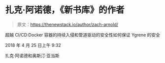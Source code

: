 # 扎克·阿诺德，《新书库》的作者

> 原文：<https://thenewstack.io/author/zach-arnold/>

超越 CI/CD:Docker 容器的持续入侵和管道驱动的安全性如何保证 Ygrene 的安全

2018 年 4 月 25 日上午 9:32

扎克·阿诺德和奥斯汀·亚当斯